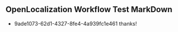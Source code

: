 ## OpenLocalization Workflow Test MarkDown
* 9ade1073-62d1-4327-8fe4-4a939fc1e461 thanks!

<!--HONumber=Aug16_HO3-->


